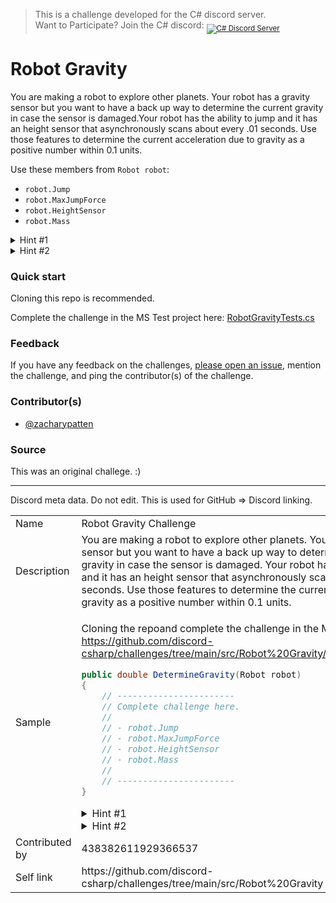 ﻿> This is a challenge developed for the C# discord server.<br/>
> Want to Participate? Join the C# discord: <sub><a href="https://discord.gg/csharp"><img src="https://img.shields.io/discord/143867839282020352?logo=discord&logoColor=ffffff&color=7389D8" title="C# Discord Server" /></a></sub>

# Robot Gravity

You are making a robot to explore other planets. Your robot has a gravity sensor but you want to 
have a back up way to determine the current gravity in case the sensor is damaged.Your robot has
the ability to jump and it has an height sensor that asynchronously scans about every .01 seconds.
Use those features to determine the current acceleration due to gravity as a positive number
within 0.1 units.

Use these members from `Robot robot`:
- `robot.Jump`
- `robot.MaxJumpForce`
- `robot.HeightSensor`
- `robot.Mass`

<details>
<summary>Hint #1</summary>

The equation for the vertical position of a projectile is `p = -.5*g*s^2 + v*s + i` where
- `p` is vertical position
- `g` is acceleration due to gravity
- `s` is time
- `v` is initial velocity (in this case initial velocity is the parameter to `robot.Jump` divided by `robot.Mass`)
- `i` is initial vertical (in this case i is always 0)

</details>

<details>
<summary>Hint #2</summary>

`robot.HeightSensor` is an event. You need to make an event handler with the same method signature and subscribe to the event.

```cs
void HandleHeightSensor(double height, DateTime time)
{
	// some code here...
}

robot.HeightSensor += HandleHeightSensor;
```

</details>

### Quick start

Cloning this repo is recommended.

Complete the challenge in the MS Test project here: [RobotGravityTests.cs](RobotGravityTests.cs)

### Feedback

If you have any feedback on the challenges, [please open an issue](https://github.com/discord-csharp/challenges/issues/new/choose), mention the challenge, and ping the contributor(s) of the challenge.

### Contributor(s)

- [@zacharypatten](https://github.com/ZacharyPatten)

### Source

This was an original challege. :)

---

Discord meta data. Do not edit. This is used for GitHub => Discord linking.

<table>
<tr>
	<td>Name
	<td>Robot Gravity Challenge
<tr>
	<td>Description
	<td>You are making a robot to explore other planets. Your robot has a gravity sensor but you want to have a back up way to determine the current gravity in case the sensor is damaged. Your robot has the ability to jump and it has an height sensor that asynchronously scans about every .01 seconds. Use those features to determine the current acceleration due to gravity as a positive number within 0.1 units.
<tr>
	<td>Sample
	<td>
    
Cloning the repoand complete the challenge in the MS Test project here: https://github.com/discord-csharp/challenges/tree/main/src/Robot%20Gravity/RobotGravityTests.cs

```cs
public double DetermineGravity(Robot robot)
{
	// -----------------------
	// Complete challenge here.
	//
	// - robot.Jump
	// - robot.MaxJumpForce
	// - robot.HeightSensor
	// - robot.Mass
	//
	// -----------------------
}
```

<details>
<summary>Hint #1</summary>

The equation for the vertical position of a projectile is `p = -.5*g*s^2 + v*s + i` where
- `p` is vertical position
- `g` is acceleration due to gravity
- `s` is time
- `v` is initial velocity (in this case initial velocity is the parameter to `robot.Jump` divided by `robot.Mass`)
- `i` is initial vertical (in this case i is always 0)

</details>

<details>
<summary>Hint #2</summary>

`robot.HeightSensor` is an event. You need to make an event handler with the same method signature and subscribe to the event.

```cs
void HandleHeightSensor(double height, DateTime time)
{
	// some code here...
}

robot.HeightSensor += HandleHeightSensor;
```

</details>
<tr>
	<td>Contributed by
	<td>438382611929366537
<tr>
	<td>Self link
	<td>https://github.com/discord-csharp/challenges/tree/main/src/Robot%20Gravity
</table>